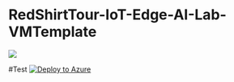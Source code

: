 # RedShirtTour-IoT-Edge-AI-Lab-VMTemplate
<a href="https://azuredeploy.net/?repository=https://github.com/Jiycefer/RedShirtTour-IoT-Edge-AI-Lab-VMTemplate?ptmpl=azuredeploy.parameters.json" target="_blank">
    <img src="http://azuredeploy.net/deploybutton.png"/>
</a>


#Test
[![Deploy to Azure](https://azuredeploy.net/deploybutton.svg)](https://deploy.azure.com/?repository=https://github.com/Jiycefer/RedShirtTour-IoT-Edge-AI-Lab-VMTemplate?ptmpl=azuredeploy.parameters.json)
